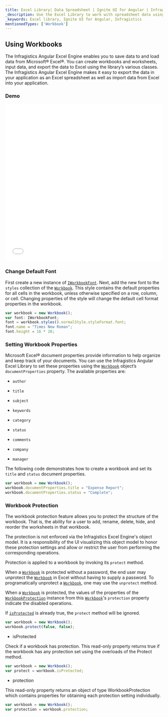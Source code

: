 ```yaml
---
title: Excel Library| Data Spreadsheet | Ignite UI for Angular | Infragistics
_description: Use the Excel Library to work with spreadsheet data using Microsoft Excel features. Easily transfer data from excel to your application.
_keywords: Excel library, Ignite UI for Angular, Infragistics
mentionedTypes: ['Workbook']
---
```


## Using Workbooks

The Infragistics Angular Excel Engine enables you to save data to and load data from Microsoft® Excel®. You can create workbooks and worksheets, input data, and export the data to Excel using the library’s various classes. The Infragistics Angular Excel Engine makes it easy to export the data in your application as an Excel spreadsheet as well as import data from Excel into your application.

### Demo

<div class="sample-container loading" style="height: 500px">
    <iframe id="excel-library-overview-sample-iframe" src='{environment:dvDemosBaseUrl}/excel-library/operations-on-workbooks' width="100%" height="100%" seamless frameBorder="0" onload="onSampleIframeContentLoaded(this);"></iframe>
</div>

<div class="divider--half"></div>

### Change Default Font

First create a new instance of [`IWorkbookFont`]({environment:dvApiBaseUrl}/products/ignite-ui-angular/api/docs/typescript/latest/classes/iworkbookfont.html). Next, add the new font to the `styles` collection of the [`Workbook`]({environment:dvApiBaseUrl}/products/ignite-ui-angular/api/docs/typescript/latest/classes/workbook.html). This style contains the default properties for all cells in the workbook, unless otherwise specified on a row, column, or cell. Changing properties of the style will change the default cell format properties in the workbook.

```ts
var workbook = new Workbook();
var font: IWorkbookFont;
font = workbook.styles().normalStyle.styleFormat.font;
font.name = "Times New Roman";
font.height = 16 * 20;
```

### Setting Workbook Properties

Microsoft Excel® document properties provide information to help organize and keep track of your documents. You can use the Infragistics Angular Excel Library to set these properties using the [`Workbook`]({environment:dvApiBaseUrl}/products/ignite-ui-angular/api/docs/typescript/latest/classes/workbook.html) object’s `documentProperties` property. The available properties are:

-   `author`

-   `title`

-   `subject`

-   `keywords`

-   `category`

-   `status`

-   `comments`

-   `company`

-   `manager`

The following code demonstrates how to create a workbook and set its `title` and `status` document properties.

```ts
var workbook = new Workbook();
workbook.documentProperties.title = "Expense Report";
workbook.documentProperties.status = "Complete";
```

### Workbook Protection

The workbook protection feature allows you to protect the structure of the workbook. That is, the ability for a user to add, rename, delete, hide, and reorder the worksheets in that workbook.

The protection is not enforced via the Infragistics Excel Engine's object model. It is a responsibility of the UI visualizing this object model to honor these protection settings and allow or restrict the user from performing the corresponding operations.

Protection is applied to a workbook by invoking its `protect` method.

When a [`Workbook`]({environment:dvApiBaseUrl}/products/ignite-ui-angular/api/docs/typescript/latest/classes/workbook.html) is protected without a password, the end user may unprotect the [`Workbook`]({environment:dvApiBaseUrl}/products/ignite-ui-angular/api/docs/typescript/latest/classes/workbook.html) in Excel without having to supply a password. To programatically unprotect a [`Workbook`]({environment:dvApiBaseUrl}/products/ignite-ui-angular/api/docs/typescript/latest/classes/workbook.html), one may use the `unprotect` method.

When a [`Workbook`]({environment:dvApiBaseUrl}/products/ignite-ui-angular/api/docs/typescript/latest/classes/workbook.html) is protected, the values of the properties of the [`WorkbookProtection`]({environment:dvApiBaseUrl}/products/ignite-ui-angular/api/docs/typescript/latest/classes/workbookprotection.html) instance from this [`Workbook`]({environment:dvApiBaseUrl}/products/ignite-ui-angular/api/docs/typescript/latest/classes/workbook.html)'s `protection` property indicate the disabled operations.

If [`isProtected`]({environment:dvApiBaseUrl}/products/ignite-ui-angular/api/docs/typescript/latest/classes/workbook.html#isprotected) is already true, the `protect` method will be ignored.

```ts
var workbook = new Workbook();
workbook.protect(false, false);
```

-   isProtected

Check if a workbook has protection. This read-only property returns true if the workbook has any protection set using the overloads of the Protect method.

```ts
var workbook = new Workbook();
var protect = workbook.isProtected;
```

-   protection

This read-only property returns an object of type WorkbookProtection which contains properties for obtaining each protection setting individually.

```ts
var workbook = new Workbook();
var protection = workbook.protection;
```
